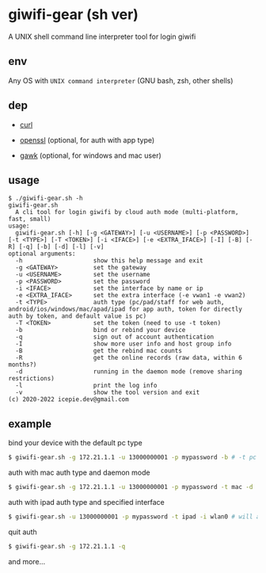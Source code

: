 # giwifi-gear (sh ver)

A UNIX shell command line interpreter tool for login giwifi

## env

Any OS with `UNIX command interpreter` (GNU bash, zsh, other shells)

## dep

- [curl](https://curl.se/)

- [openssl](https://www.openssl.org/) (optional, for auth with app type)

- [gawk](https://www.gnu.org/software/gawk/) (optional, for windows and mac user)

## usage

```
$ ./giwifi-gear.sh -h
giwifi-gear.sh
  A cli tool for login giwifi by cloud auth mode (multi-platform, fast, small)
usage:
  giwifi-gear.sh [-h] [-g <GATEWAY>] [-u <USERNAME>] [-p <PASSWORD>] [-t <TYPE>] [-T <TOKEN>] [-i <IFACE>] [-e <EXTRA_IFACE>] [-I] [-B] [-R] [-q] [-b] [-d] [-l] [-v]
optional arguments:
  -h                    show this help message and exit
  -g <GATEWAY>          set the gateway
  -u <USERNAME>         set the username
  -p <PASSWORD>         set the password
  -i <IFACE>            set the interface by name or ip
  -e <EXTRA_IFACE>      set the extra interface (-e vwan1 -e vwan2)
  -t <TYPE>             auth type (pc/pad/staff for web auth, android/ios/windows/mac/apad/ipad for app auth, token for directly auth by token, and default value is pc)
  -T <TOKEN>            set the token (need to use -t token)
  -b                    bind or rebind your device
  -q                    sign out of account authentication
  -I                    show more user info and host group info
  -B                    get the rebind mac counts
  -R					get the online records (raw data, within 6 months?)
  -d                    running in the daemon mode (remove sharing restrictions)
  -l                    print the log info
  -v                    show the tool version and exit
(c) 2020-2022 icepie.dev@gmail.com
```

## example

bind your device with the default pc type

```bash
$ giwifi-gear.sh -g 172.21.1.1 -u 13000000001 -p mypassword -b # -t pc
```

auth with mac auth type and daemon mode

```bash
$ giwifi-gear.sh -g 172.21.1.1 -u 13000000001 -p mypassword -t mac -d
```

auth with ipad auth type and specified interface

```bash
$ giwifi-gear.sh -u 13000000001 -p mypassword -t ipad -i wlan0 # will automatically detect the gateway
```

quit auth

```bash
$ giwifi-gear.sh -g 172.21.1.1 -q
```

and more...
